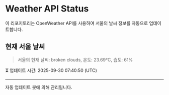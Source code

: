 
# Weather API Status

이 리포지토리는 OpenWeather API를 사용하여 서울의 날씨 정보를 자동으로 업데이트합니다.

## 현재 서울 날씨
> 서울의 현재 날씨: broken clouds, 온도: 23.69°C, 습도: 61%

⏳ 업데이트 시간: 2025-09-30 07:40:50 (UTC)

---
자동 업데이트 봇에 의해 관리됩니다.
